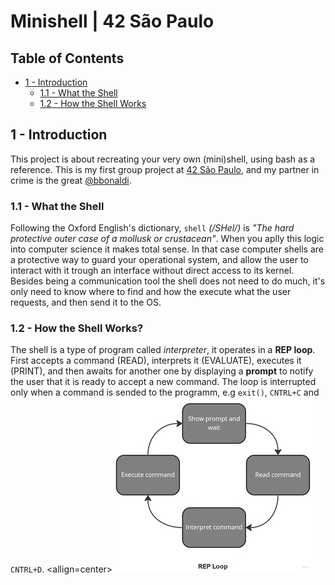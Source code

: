 # Minishell | 42 São Paulo

## Table of Contents
* [1 - Introduction](#introduction)
	* [1.1 - What the Shell](#what-the-shell)
	* [1.2 - How the Shell Works](#12---how-the-shell-works)
<!-- * [Allowed Functions](#allowed-function) -->


## 1 - Introduction

This project is about recreating your very own (mini)shell, using bash as a reference. This is my first group project at [42 São Paulo](https://www.42sp.org.br/), and my partner in crime is the great [@bbonaldi](https://github.com/brunobonaldi94).

### 1.1 - What the Shell

Following the Oxford English's dictionary, `shell` <i>(/SHel/)</i> is <i>"The hard protective outer case of a mollusk or crustacean"</i>. When you aplly this logic into computer science it makes total sense. In that case computer shells are a protective way to guard your operational system, and allow the user to interact with it trough an interface without direct access to its kernel.
Besides being a communication tool the shell does not need to do much, it's only need to know where to find and how the execute what the user requests, and then send it to the OS.

### 1.2 - How the Shell Works?

The shell is a type of program called <i>interpreter</i>, it operates in a <b>REP loop</b>. First accepts a command (READ), interprets it (EVALUATE), executes it (PRINT), and then awaits for another one by displaying a <b>prompt</b> to notify the user that it is ready to accept a new command. The loop is interrupted only when a command is sended to the programm, e.g `exit()`, `CNTRL+C` and `CNTRL+D`.
<allign=center>![REP_lop](./images/rep_loop.jpg)</allign>
>
<!-- ### Allowed Functions

| Function | Lib | Prototype | Description |
| --- | --- | --- | --- |
| `readline()` | <stdio.h> <readline/readline.h> <readline/history.h> | `char *readline (const char *prompt);` | This function reads a line from the terminal and returns it, while waiting for input allows the user to edit the line. This is the function to be used in order to show the `prompt` in the program terminal. [man](https://www.man7.org/linux/man-pages/man3/readline.3.html) |
| `rl_clear_history()` | <stdio.h> <readline/readline.h> <readline/history.h> | `void rl_clear_history(void)` | Clears the history deleting all of the entries readed by `readline()`. [man](https://tiswww.case.edu/php/chet/readline/readline.html#index-rl_005fclear_005fhistory) |
| `rl_on_new_line()` | <stdio.h> <readline/readline.h> <readline/history.h> | `int rl_on_new_line(void) | Tell the update functions that we have moved ont a new (empty) line, usually after outputting a newline. [man](https://tiswww.case.edu/php/chet/readline/readline.html#index-rl_005fon_005fnew_005fline) |
| `rl_replace_line()` | <stdio.h> <readline/readline.h> <readline/history.h> | `void rl_replace_line (const char *text, int clear_undo)` | Replace the contents of the `buffer` with it's `text`. [man](https://tiswww.case.edu/php/chet/readline/readline.html#index-rl_005freplace_005fline) |
| `rl_redisplay()` | <stdio.h> <readline/readline.h> <readline/history.h> | `void rl_display(void)` | Change what's displayed on the screen to reflect the current contents of `buffer` [man](https://tiswww.case.edu/php/chet/readline/readline.html#index-rl_005fredisplay) |
| `add_history()` | <history.h> | `void add_history (const char *string)` | Adds a new <i>string</i> at the end of the history list readed by `readline()` [man](https://linux.die.net/man/3/history) |
| `printf()` | <stdio.h> | `int printf(const char *restrict format, ...)` | The function produces an output according to it's format and writes it to <b>stdout</b>. [man](https://www.man7.org/linux/man-pages/man3/printf.3.html) |
| `malloc()` | <stdlib.h> | `void *malloc(size_t size)` | Allocates size bytes and returns a pointer to the allocated memory. [man](https://www.man7.org/linux/man-pages/man3/malloc.3.html) |
| `free()` | <stdlib.h> | `void free(void *ptr)` | Frees the memory allocated by `malloc()`, `calloc()` or `realloc()`. [man](https://www.man7.org/linux/man-pages/man3/malloc.3.html) |
| `write()` | <unistd.h> | `ssize_t write(int fd, const void *buf, size_t count)` | Writes up to count bytes from the buffer starting at buf to referred fd. [man](https://man7.org/linux/man-pages/man2/write.2.html) |
| `access()` | <unistd.h> | `int access(const char *pathname, int mode)` | Use to check if the calling process can access the file in <i>pathname</i>. [man](https://www.man7.org/linux/man-pages/man2/access.2.html) |
| `open()` | <fcntl.h> | `int open(const char *pathname, int flags, mode_t mode)` | Opens a file specified by a pathname. If the file exists, than returns its fd. [man](https://www.man7.org/linux/man-pages/man2/open.2.html) |
| `read()` | <unistd.h> | `ssize_t read(int fd, void *buf, size_t count)` | Reads to count size from a fd. [man](https://man7.org/linux/man-pages/man2/read.2.html). |
| `close()` | <unistd.h> | `int close(int fd)` | As the name implies, it closes a fd. [man](https://www.man7.org/linux/man-pages/man2/close.2.html) |
| `fork()` |
| `wait()` |
| `waitpid()` |
| `wait3()` |
| `wait4()` |
| `signal()` |
| `sigaction()` |
| `sigemptyset()` |
| `sigaddset()` |
| `kill()` |
| `exit()` |
| `getcwd()` |
| `chdir()` |
| `stat()` |
| `lstat()` |
| `fstat()` |
| `unlink()` |
| `execve()` |
| `dup()` |
| `dup2()` |
| `pipe()` |
| `opendir()` |
| `readdir()` |
| `closedir()` |
| `strerror()` |
| `perror()` |
| `isatty()` |
| `ttyname()` |
| `ttyslot()` |
| `ioctl()` |
| `etenv()` |
| `tcsetattr()` |
| `tcgetattr()` |
| `tgetent()` |
| `tgetflag()` |
| `tgetnum()` |
| `tgetstr()` |
| `tgoto()` |
| `tputs()` | -->
